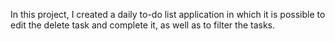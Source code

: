 In this project, I created a daily to-do list application in which it is possible to edit the delete task and complete it, as well as to filter the tasks.
